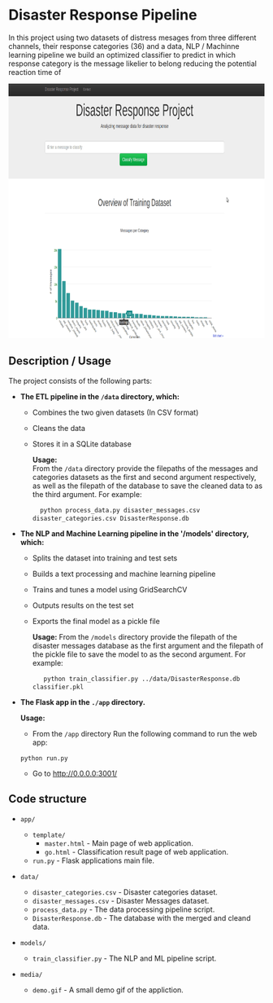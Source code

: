 # Disaster Response Pipeline 

In this project using two datasets of distress mesages from three different channels, their response categories (36) and a data, NLP / Machinne learning pipeline we build an optimized classifier to predict in which response category is the message likelier to belong reducing the potential reaction time of 

<img src='media/demo.gif' width="800" height="500" />
<br>

## Description / Usage

The project consists of the following parts:

- **The ETL pipeline in the `/data` directory, which:**

	* Combines the two given datasets (In CSV  format)
	* Cleans the data
	* Stores it in a SQLite database
	
		**Usage:**    
			From the `/data` directory provide the filepaths of the messages and categories datasets as the first and second argument respectively, as well as the filepath of the database to save the cleaned data to as the third argument. For example:    


			python process_data.py disaster_messages.csv disaster_categories.csv DisasterResponse.db




- **The NLP and Machine Learning pipeline in the '/models' directory, which:**

	* Splits the dataset into training and test sets
	* Builds a text processing and machine learning pipeline
	* Trains and tunes a model using GridSearchCV
	* Outputs results on the test set
	* Exports the final model as a pickle file  

		**Usage:** 
			From the `/models` directory provide the filepath of the disaster messages database as the first argument and the filepath of the pickle file to save the model to as the second argument. For example:    


			 python train_classifier.py ../data/DisasterResponse.db classifier.pkl


- **The Flask app in the `./app` directory.**

	**Usage:**   
	- From the `/app` directory Run the following command to run the web app:

	```  
	python run.py   
	```   

	- Go to http://0.0.0.0:3001/   


## Code structure

- `app/`
  - `template/`
    - `master.html`  -  Main page of web application.
    - `go.html`  -  Classification result page of web application.
  - `run.py`  - Flask applications main file.

- `data/`
  - `disaster_categories.csv`  - Disaster categories dataset.
  - `disaster_messages.csv`  - Disaster Messages dataset.
  - `process_data.py` - The data processing pipeline script.
  - `DisasterResponse.db`   - The database with the merged and cleand data.

- `models/`
  - `train_classifier.py` - The NLP and ML pipeline script.

 - `media/` 
 	- `demo.gif` - A small demo gif of the appliction.
  



